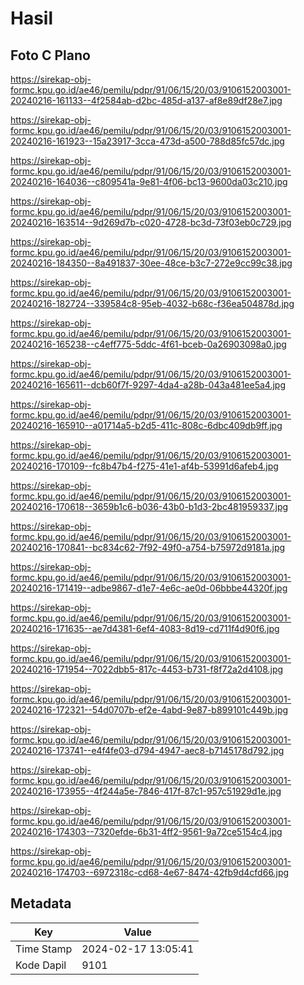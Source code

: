 # Hasil

## Foto C Plano

https://sirekap-obj-formc.kpu.go.id/ae46/pemilu/pdpr/91/06/15/20/03/9106152003001-20240216-161133--4f2584ab-d2bc-485d-a137-af8e89df28e7.jpg

https://sirekap-obj-formc.kpu.go.id/ae46/pemilu/pdpr/91/06/15/20/03/9106152003001-20240216-161923--15a23917-3cca-473d-a500-788d85fc57dc.jpg

https://sirekap-obj-formc.kpu.go.id/ae46/pemilu/pdpr/91/06/15/20/03/9106152003001-20240216-164036--c809541a-9e81-4f06-bc13-9600da03c210.jpg

https://sirekap-obj-formc.kpu.go.id/ae46/pemilu/pdpr/91/06/15/20/03/9106152003001-20240216-163514--9d269d7b-c020-4728-bc3d-73f03eb0c729.jpg

https://sirekap-obj-formc.kpu.go.id/ae46/pemilu/pdpr/91/06/15/20/03/9106152003001-20240216-184350--8a491837-30ee-48ce-b3c7-272e9cc99c38.jpg

https://sirekap-obj-formc.kpu.go.id/ae46/pemilu/pdpr/91/06/15/20/03/9106152003001-20240216-182724--339584c8-95eb-4032-b68c-f36ea504878d.jpg

https://sirekap-obj-formc.kpu.go.id/ae46/pemilu/pdpr/91/06/15/20/03/9106152003001-20240216-165238--c4eff775-5ddc-4f61-bceb-0a26903098a0.jpg

https://sirekap-obj-formc.kpu.go.id/ae46/pemilu/pdpr/91/06/15/20/03/9106152003001-20240216-165611--dcb60f7f-9297-4da4-a28b-043a481ee5a4.jpg

https://sirekap-obj-formc.kpu.go.id/ae46/pemilu/pdpr/91/06/15/20/03/9106152003001-20240216-165910--a01714a5-b2d5-411c-808c-6dbc409db9ff.jpg

https://sirekap-obj-formc.kpu.go.id/ae46/pemilu/pdpr/91/06/15/20/03/9106152003001-20240216-170109--fc8b47b4-f275-41e1-af4b-53991d6afeb4.jpg

https://sirekap-obj-formc.kpu.go.id/ae46/pemilu/pdpr/91/06/15/20/03/9106152003001-20240216-170618--3659b1c6-b036-43b0-b1d3-2bc481959337.jpg

https://sirekap-obj-formc.kpu.go.id/ae46/pemilu/pdpr/91/06/15/20/03/9106152003001-20240216-170841--bc834c62-7f92-49f0-a754-b75972d9181a.jpg

https://sirekap-obj-formc.kpu.go.id/ae46/pemilu/pdpr/91/06/15/20/03/9106152003001-20240216-171419--adbe9867-d1e7-4e6c-ae0d-06bbbe44320f.jpg

https://sirekap-obj-formc.kpu.go.id/ae46/pemilu/pdpr/91/06/15/20/03/9106152003001-20240216-171635--ae7d4381-6ef4-4083-8d19-cd711f4d90f6.jpg

https://sirekap-obj-formc.kpu.go.id/ae46/pemilu/pdpr/91/06/15/20/03/9106152003001-20240216-171954--7022dbb5-817c-4453-b731-f8f72a2d4108.jpg

https://sirekap-obj-formc.kpu.go.id/ae46/pemilu/pdpr/91/06/15/20/03/9106152003001-20240216-172321--54d0707b-ef2e-4abd-9e87-b899101c449b.jpg

https://sirekap-obj-formc.kpu.go.id/ae46/pemilu/pdpr/91/06/15/20/03/9106152003001-20240216-173741--e4f4fe03-d794-4947-aec8-b7145178d792.jpg

https://sirekap-obj-formc.kpu.go.id/ae46/pemilu/pdpr/91/06/15/20/03/9106152003001-20240216-173955--4f244a5e-7846-417f-87c1-957c51929d1e.jpg

https://sirekap-obj-formc.kpu.go.id/ae46/pemilu/pdpr/91/06/15/20/03/9106152003001-20240216-174303--7320efde-6b31-4ff2-9561-9a72ce5154c4.jpg

https://sirekap-obj-formc.kpu.go.id/ae46/pemilu/pdpr/91/06/15/20/03/9106152003001-20240216-174703--6972318c-cd68-4e67-8474-42fb9d4cfd66.jpg


## Metadata

| Key        | Value               |
| ---------- | ------------------- |
| Time Stamp | 2024-02-17 13:05:41 |
| Kode Dapil | 9101                |



